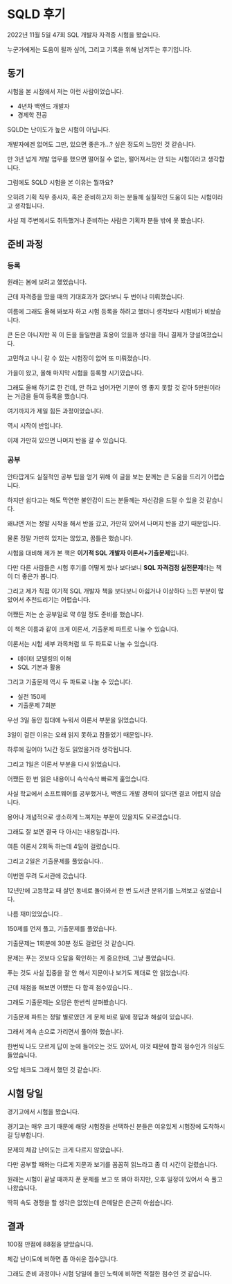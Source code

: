 # SQLD 후기

2022년 11월 5일 47회 SQL 개발자 자격증 시험을 봤습니다.

누군가에게는 도움이 될까 싶어, 그리고 기록을 위해 남겨두는 후기입니다.



## 동기

시험을 본 시점에서 저는 이런 사람이었습니다.

- 4년차 백엔드 개발자
- 경제학 전공

SQLD는 난이도가 높은 시험이 아닙니다.

개발자에겐 없어도 그만, 있으면 좋은가...? 싶은 정도의 느낌인 것 같습니다.

만 3년 넘게 개발 업무를 했으면 떨어질 수 없는, 떨어져서는 안 되는 시험이라고 생각합니다.

그럼에도 SQLD 시험을 본 이유는 뭘까요?



오히려 기획 직무 종사자, 혹은 준비하고자 하는 분들께 실질적인 도움이 되는 시험이라고 생각됩니다.

사실 제 주변에서도 취득했거나 준비하는 사람은 기획자 분들 밖에 못 봤습니다.



## 준비 과정

### 등록

원래는 봄에 보려고 했었습니다.

근데 자격증을 땄을 때의 기대효과가 없다보니 두 번이나 미뤄졌습니다.

여름에 그래도 올해 봐보자 하고 시험 등록을 하려고 했더니 생각보다 시험비가 비쌌습니다.

큰 돈은 아니지만 꼭 이 돈을 들일만큼 효용이 있을까 생각을 하니 결제가 망설여졌습니다.

고민하고 나니 갈 수 있는 시험장이 없어 또 미뤄졌습니다.

가을이 왔고, 올해 마지막 시험을 등록할 시기였습니다.

그래도 올해 하기로 한 건데, 안 하고 넘어가면 기분이 영 좋지 못할 것 같아 5만원이라는 거금을 들여 등록을 했습니다.

여기까지가 제일 힘든 과정이었습니다.

역시 시작이 반입니다.

이제 가만히 있으면 나머지 반을 갈 수 있습니다.



### 공부

안타깝게도 실질적인 공부 팁을 얻기 위해 이 글을 보는 분께는 큰 도움을 드리기 어렵습니다.

하지만 쉽다고는 해도 막연한 불안감이 드는 분들께는 자신감을 드릴 수 있을 것 같습니다.

왜냐면 저는 정말 시작을 해서 반을 갔고, 가만히 있어서 나머지 반을 갔기 때문입니다.

물론 정말 가만히 있지는 않았고, 꿈틀은 했습니다.



시험을 대비해 제가 본 책은 **이기적 SQL 개발자 이론서+기출문제**입니다.

다만 다른 사람들은 시험 후기를 어떻게 썼나 보다보니 **SQL 자격검정 실전문제**라는 책이 더 좋은가 봅니다.

그리고 제가 직접 이기적 SQL 개발자 책을 보다보니 아쉽거나 이상하다 느낀 부분이 많았어서 추천드리기는 어렵습니다.



어쨌든 저는 순 공부일로 약 6일 정도 준비를 했습니다.

이 책은 이름과 같이 크게 이론서, 기출문제 파트로 나눌 수 있습니다.



이론서는 시험 세부 과목처럼 또 두 파트로 나눌 수 있습니다.

- 데이터 모델링의 이해
- SQL 기본과 활용

그리고 기출문제 역시 두 파트로 나눌 수 있습니다.

- 실전 150제
- 기출문제 7회분



우선 3일 동안 침대에 누워서 이론서 부분을 읽었습니다.

3일이 걸린 이유는 오래 읽지 못하고 잠들었기 때문입니다.

하루에 길어야 1시간 정도 읽었을거라 생각됩니다.

그리고 1일은 이론서 부분을 다시 읽었습니다.

어쨌든 한 번 읽은 내용이니 슥삭슥삭 빠르게 훑었습니다.

사실 학교에서 소프트웨어를 공부했거나, 백엔드 개발 경력이 있다면 결코 어렵지 않습니다.

용어나 개념적으로 생소하게 느껴지는 부분이 있을지도 모르겠습니다.

그래도 잘 보면 결국 다 아시는 내용일겁니다.

여튼 이론서 2회독 하는데 4일이 걸렸습니다.



그리고 2일은 기출문제를 풀었습니다..

이번엔 무려 도서관에 갔습니다.

12년만에 고등학교 때 살던 동네로 돌아와서 한 번 도서관 분위기를 느껴보고 싶었습니다.

나름 재미있었습니다..

150제를 먼저 풀고, 기출문제를 풀었습니다.

기출문제는 1회분에 30분 정도 걸렸던 것 같습니다.

문제는 푸는 것보다 오답을 확인하는 게 중요한데, 그냥 풀었습니다.

푸는 것도 사실 집중을 잘 안 해서 지문이나 보기도 제대로 안 읽었습니다.

근데 채점을 해보면 어쨌든 다 합격 점수였습니다..

그래도 기출문제는 오답은 한번씩 살펴봤습니다.



기출문제 파트는 정말 별로였던 게 문제 바로 밑에 정답과 해설이 있습니다.

그래서 계속 손으로 가리면서 풀어야 했습니다.

한번씩 나도 모르게 답이 눈에 들어오는 것도 있어서, 이것 때문에 합격 점수인가 의심도 들었습니다.

오답 체크도 그래서 했던 것 같습니다.



## 시험 당일

경기고에서 시험을 봤습니다.

경기고는 매우 크기 때문에 해당 시험장을 선택하신 분들은 여유있게 시험장에 도착하시길 당부합니다.

문제의 체감 난이도는 크게 다르지 않았습니다.

다만 공부할 때와는 다르게 지문과 보기를 꼼꼼히 읽느라고 좀 더 시간이 걸렸습니다.

원래는 시험이 끝날 때까지 푼 문제를 보고 또 봐야 하지만, 오후 일정이 있어서 슥 풀고 나왔습니다.

딱히 속도 경쟁을 할 생각은 없었는데 은메달은 은근히 아쉽습니다.



## 결과

100점 만점에 88점을 받았습니다.

체감 난이도에 비하면 좀 아쉬운 점수입니다.

그래도 준비 과정이나 시험 당일에 들인 노력에 비하면 적절한 점수인 것 같습니다.





